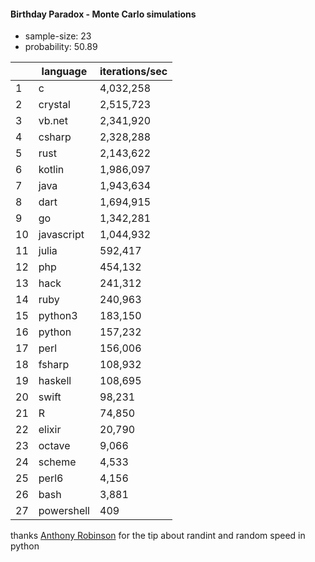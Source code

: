 #### Birthday Paradox - Monte Carlo simulations

* sample-size: 23
* probability: 50.89

| | language | iterations/sec |
|--|--|--|
1|c|4,032,258
2|crystal|2,515,723
3|vb.net|2,341,920
4|csharp|2,328,288
5|rust|2,143,622
6|kotlin|1,986,097
7|java|1,943,634
8|dart|1,694,915
9|go|1,342,281
10|javascript|1,044,932
11|julia|592,417
12|php|454,132
13|hack|241,312
14|ruby|240,963
15|python3|183,150
16|python|157,232
17|perl|156,006
18|fsharp|108,932
19|haskell|108,695
20|swift|98,231
21|R|74,850
22|elixir|20,790
23|octave|9,066
24|scheme|4,533
25|perl6|4,156
26|bash|3,881
27|powershell|409

thanks [Anthony Robinson](https://github.com/anthonycrobinson) for the tip about randint and random speed in python
